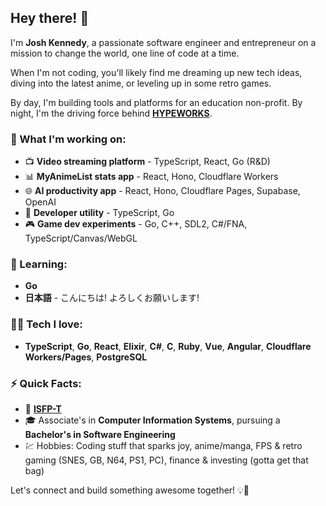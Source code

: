 ## Hey there! 👋

I'm **Josh Kennedy**, a passionate software engineer and entrepreneur on a mission to change the world, one line of code at a time.

When I'm not coding, you'll likely find me dreaming up new tech ideas, diving into the latest anime, or leveling up in some retro games.

By day, I'm building tools and platforms for an education non-profit. By night, I'm the driving force behind [**HYPEWORKS**](https://github.com/HYPEWORKS).

### 💼 What I'm working on:
- 📺 **Video streaming platform** - TypeScript, React, Go (R&D)
- 📊 **MyAnimeList stats app** - React, Hono, Cloudflare Workers
- 🌐 **AI productivity app** - React, Hono, Cloudflare Pages, Supabase, OpenAI
- 🧰 **Developer utility** - TypeScript, Go
- 🎮 **Game dev experiments** - Go, C++, SDL2, C#/FNA, TypeScript/Canvas/WebGL

### 🚀 Learning:
- **Go**
- **日本語** - こんにちは! よろしくお願いします!

### 🧑‍💻 Tech I love:
- **TypeScript**, **Go**, **React**, **Elixir**, **C#**, **C**, **Ruby**, **Vue**, **Angular**, **Cloudflare Workers/Pages**, **PostgreSQL**

### ⚡ Quick Facts:
- 🎯 **[ISFP-T](https://www.16personalities.com/isfp-personality)** 
- 🎓 Associate's in **Computer Information Systems**, pursuing a **Bachelor's in Software Engineering**
- 💹 Hobbies: Coding stuff that sparks joy, anime/manga, FPS & retro gaming (SNES, GB, N64, PS1, PC), finance & investing (gotta get that bag)

Let's connect and build something awesome together! 💡💪
